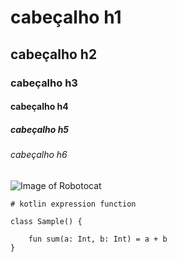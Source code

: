 # cabeçalho h1
## cabeçalho h2
### cabeçalho h3
#### cabeçalho h4
##### cabeçalho h5
###### cabeçalho h6


![Image of Robotocat](https://octodex.github.com/images/Robotocat.png)


```
# kotlin expression function

class Sample() {

    fun sum(a: Int, b: Int) = a + b
}

```
